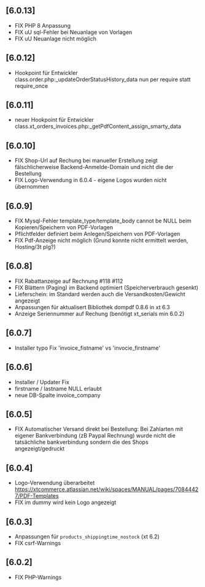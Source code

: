 ## [6.0.13]
- FIX PHP 8 Anpassung
- FIX uU sql-Fehler bei Neuanlage von Vorlagen
- FIX uU Neuanlage nicht möglich

## [6.0.12]
- Hookpoint für Entwickler class.order.php:_updateOrderStatusHistory_data nun per require statt require_once

## [6.0.11]
- neuer Hookpoint für Entwickler class.xt_orders_invoices.php:_getPdfContent_assign_smarty_data

## [6.0.10]
- FIX Shop-Url auf Rechung bei manueller Erstellung zeigt fälschlicherweise Backend-Anmelde-Domain und nicht die der Bestellung
- FIX Logo-Verwendung in 6.0.4 - eigene Logos wurden nicht übernommen

## [6.0.9]
- FIX Mysql-Fehler template_type/template_body cannot be NULL beim Kopieren/Speichern von PDF-Vorlagen
- Pflichtfelder definiert beim Anlegen/Speichern von PDF-Vorlagen
- FIX Pdf-Anzeige nicht möglich (Grund konnte nicht ermittelt werden, Hosting/3t plg?)

## [6.0.8]
- FIX Rabattanzeige auf Rechnung #118 #112
- FIX Blättern (Paging) im Backend optimiert (Speicherverbrauch gesenkt)
- Lieferschein: im Standard werden auch die Versandkosten/Gewicht angezeigt
- Anpassungen für aktualisert Bibliothek dompdf 0.8.6 in xt 6.3
- Anzeige Seriennummer auf Rechung (benötigt xt_serials min 6.0.2)
 
## [6.0.7]
- Installer typo Fix 'invoice_fistname' vs 'invocie_firstname'

## [6.0.6]
- Installer / Updater Fix
- firstname / lastname NULL erlaubt
- neue DB-Spalte invoice_company

## [6.0.5]
- FIX Automatischer Versand direkt bei Bestellung: Bei Zahlarten mit eigener Bankverbindung (zB Paypal Rechnung) wurde nicht die tatsächliche bankverbindung sondern die des Shops angezeigt/gedruckt

## [6.0.4]
- Logo-Verwendung überarbeitet https://xtcommerce.atlassian.net/wiki/spaces/MANUAL/pages/70844427/PDF-Templates
- FIX im dummy wird kein Logo angezeigt

## [6.0.3]
- Anpassungen für `products_shippingtime_nostock` (xt 6.2)
- FIX csrf-Warnings

## [6.0.2]
- FIX PHP-Warnings